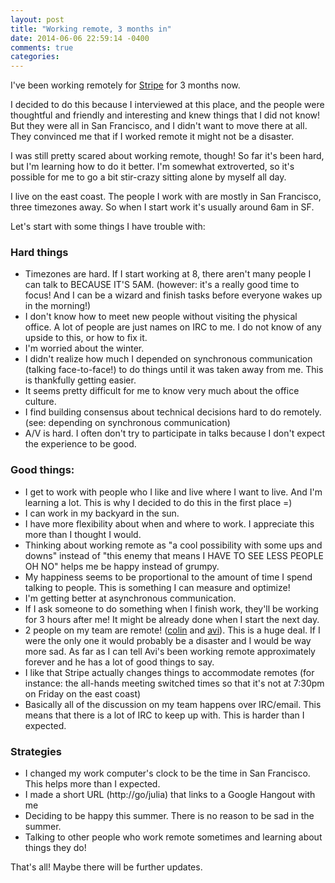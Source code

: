 ```yaml
---
layout: post
title: "Working remote, 3 months in"
date: 2014-06-06 22:59:14 -0400
comments: true
categories: 
---
```


I've been working remotely for [Stripe](http://stripe.com) for 3
months now. 

I decided to do this because I interviewed at this place, and the
people were thoughtful and friendly and interesting and knew things
that I did not know! But they were all in San Francisco, and I didn't
want to move there at all. They convinced me that if I worked remote
it might not be a disaster.

I was still pretty scared about working remote, though! So far it's
been hard, but I'm learning how to do it better. I'm somewhat
extroverted, so it's possible for me to go a bit stir-crazy sitting
alone by myself all day.

I live on the east coast. The people I work with are mostly in San
Francisco, three timezones away. So when I start work it's usually
around 6am in SF.

Let's start with some things I have trouble with:

### Hard things

* Timezones are hard. If I start working at 8, there aren't many
  people I can talk to BECAUSE IT'S 5AM. (however: it's a really good
  time to focus! And I can be a wizard and finish tasks before
  everyone wakes up in the morning!)
* I don't know how to meet new people without visiting the physical
  office. A lot of people are just names on IRC to me. I do not know
  of any upside to this, or how to fix it.
* I'm worried about the winter.
* I didn't realize how much I depended on synchronous communication
  (talking face-to-face!) to do things until it was taken away from
  me. This is thankfully getting easier.
* It seems pretty difficult for me to know very much about the office
  culture.
* I find building consensus about technical decisions hard to do
  remotely. (see: depending on synchronous communication)
* A/V is hard. I often don't try to participate in talks because I
  don't expect the experience to be good.

### Good things:

* I get to work with people who I like and live where I want to live.
  And I'm learning a lot. This is why I decided to do this in the
  first place =)
* I can work in my backyard in the sun.
* I have more flexibility about when and where to work. I appreciate
  this more than I thought I would.
* Thinking about working remote as "a cool possibility with some ups
  and downs" instead of "this enemy that means I HAVE TO SEE LESS
  PEOPLE OH NO" helps me be happy instead of grumpy.
* My happiness seems to be proportional to the amount of time I spend
  talking to people. This is something I can measure and optimize!
* I'm getting better at asynchronous communication.
* If I ask someone to do something when I finish work, they'll be
  working for 3 hours after me! It might be already done when I start
  the next day.
* 2 people on my team are remote!
  ([colin](https://twitter.com/colinmarc) and
  [avi](https://twitter.com/avibryant)). This is a huge deal. If I
  were the only one it would probably be a disaster and I would be way
  more sad. As far as I can tell Avi's been working remote
  approximately forever and he has a lot of good things to say.
* I like that Stripe actually changes things to accommodate remotes
  (for instance: the all-hands meeting switched times so that it's not
  at 7:30pm on Friday on the east coast)
* Basically all of the discussion on my team happens over IRC/email.
  This means that there is a lot of IRC to keep up with. This is
  harder than I expected.

### Strategies

* I changed my work computer's clock to be the time in San Francisco.
  This helps more than I expected.
* I made a short URL (http://go/julia) that links to a Google Hangout
  with me
* Deciding to be happy this summer. There is no reason to be sad in
  the summer.
* Talking to other people who work remote sometimes and learning about
  things they do!

That's all! Maybe there will be further updates.
